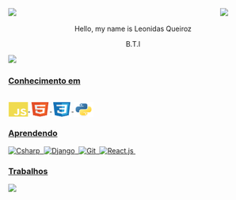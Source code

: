 <div>
     <img align="rigth"width=15% src="https://media.tenor.com/thF-4X-idtEAAAAj/hack-hacker.gif"/>
     <img align="right"width=15% src="https://media.tenor.com/IRFM1RzwxV0AAAAi/goku-dance.gif"/>
    <p align="center"> Hello, my name is Leonidas Queiroz</p>
    <p align="center">B.T.I</p>

<div>
  <a href="https://github.com/LeonidasMesquita">
  <img heigth="180cm" src="https://github-readme-stats.vercel.app/api?username=LeonidasMesquita&show_icons=true&theme=neon"/>
</div>
    
### Conhecimento em

<div style="display: inline_block"><br>
  <img align="center" alt="Rafa-Js" height="30" width="40" src="https://raw.githubusercontent.com/devicons/devicon/master/icons/javascript/javascript-plain.svg">
  <img align="center" alt="Rafa-HTML" height="30" width="40" src="https://raw.githubusercontent.com/devicons/devicon/master/icons/html5/html5-original.svg">
  <img align="center" alt="Rafa-CSS" height="30" width="40" src="https://raw.githubusercontent.com/devicons/devicon/master/icons/css3/css3-original.svg">
  <img align="center" alt="Rafa-Python" height="30" width="40" src="https://raw.githubusercontent.com/devicons/devicon/master/icons/python/python-original.svg">
</div>

### Aprendendo 
![Csharp](https://img.shields.io/badge/C%23-239120?style=for-the-badge&logo=c-sharp&logoColor=white)&nbsp;
![Django](https://img.shields.io/badge/Django-092E20?style=for-the-badge&logo=django&logoColor=white)&nbsp;
![Git](https://img.shields.io/badge/GIT-E44C30?style=for-the-badge&logo=git&logoColor=white)&nbsp;
![React.js](https://img.shields.io/badge/React-20232A?style=for-the-badge&logo=react&logoColor=61DAFB)&nbsp;


### Trabalhos
<div>
   <a href="https://www.linkedin.com/in/leonidas-queiroz-mesquita-818313242/" target="_blank"><img src="https://img.shields.io/badge/-LinkedIn-%230077B5?style=for-the-  badge&logo=linkedin&logoColor=white" target="_blank"></a>
</div>



